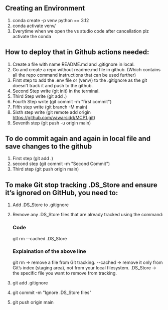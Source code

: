 ## Creating an Environment
1. conda create -p venv python == 3.12
2. conda activate venv/
3. Everytime when we open the vs studio code after cancellation plz activate the conda

## How to deploy that in Github actions needed:

1. Create a file with name README.md and .gitignore in local.
2. Go and create a repo without readme.md file in github. (Which contains all the repo command instructions that can be used further)
3. First step to add the .env file or (venv/) to the .gitignore as the git doesn't track it and push to the github.
4. Second Step write (git init) in the terminal.
5. Third Step write (git add .)
6. Fourth Step write (git commit -m "first commit")
7. Fifth step write (git branch -M main)
8. Sixth step write (git remote add origin https://github.com/yawarsidd/MCP1.git)
9. Seventh step (git push -u origin main)

## To do commit again and again in local file and save changes to the github
1. First step (git add .)
2. second step (git commit -m "Second Commit")
3. Third step (git push origin main)

## To make Git stop tracking .DS_Store and ensure it’s ignored on GitHub, you need to:
1. Add .DS_Store to .gitignore

2. Remove any .DS_Store files that are already tracked using the command:
   
   ### Code
   git rm --cached .DS_Store

   ### Explaination of the above line
   git rm → remove a file from Git tracking.
   --cached → remove it only from Git’s index (staging area), not from your local filesystem.
   .DS_Store → the specific file you want to remove from tracking.

3. git add .gitignore
4. git commit -m "Ignore .DS_Store files"
5. git push origin main

